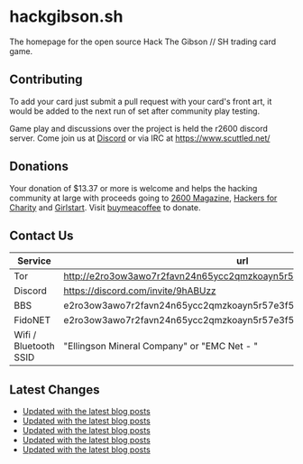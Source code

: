# hackgibson.sh
The homepage for the open source Hack The Gibson // SH trading card game.


## Contributing

To add your card just submit a pull request with your card's front art, it would be added to the next run of set after community play testing.

Game play and discussions over the project is held the r2600 discord server. Come join us at [Discord](https://discord.com/invite/9hABUzz) or via IRC at https://www.scuttled.net/


## Donations

Your donation of $13.37 or more is welcome and helps the hacking community at large with proceeds going to [2600 Magazine](https://2600.com/), [Hackers for Charity](https://hackersforcharity.org) and [Girlstart](https://girlstart.org).  Visit [buymeacoffee](https://www.buymeacoffee.com/hackgibson.sh) to donate.


## Contact Us

Service | url
-|-
Tor | http://e2ro3ow3awo7r2favn24n65ycc2qmzkoayn5r57e3f56nvjwdcgg32ad.onion
Discord | https://discord.com/invite/9hABUzz
BBS | e2ro3ow3awo7r2favn24n65ycc2qmzkoayn5r57e3f56nvjwdcgg32ad.onion:23
FidoNET | e2ro3ow3awo7r2favn24n65ycc2qmzkoayn5r57e3f56nvjwdcgg32ad.onion:24554
Wifi / Bluetooth SSID | "Ellingson Mineral Company" or "EMC Net - <fidonet address>"

## Latest Changes
<!-- BLOG-POST-LIST:START -->
- [Updated with the latest blog posts](https://github.com/DFW2600/hackgibson.sh/commit/65a94472be229b58115ad40564af9a61067028b9)
- [Updated with the latest blog posts](https://github.com/DFW2600/hackgibson.sh/commit/c14b7bb4164dece53ad6e5dd0cba665784301695)
- [Updated with the latest blog posts](https://github.com/DFW2600/hackgibson.sh/commit/05de4053f000c7ffc9b95a19fe1bb01d98838aac)
- [Updated with the latest blog posts](https://github.com/DFW2600/hackgibson.sh/commit/a9f2ceba71d0660ca771ae5f093c5e7382d8a0a0)
- [Updated with the latest blog posts](https://github.com/DFW2600/hackgibson.sh/commit/510774be2c38b1d8fb4456f5bfacad78e91981a6)
<!-- BLOG-POST-LIST:END -->
